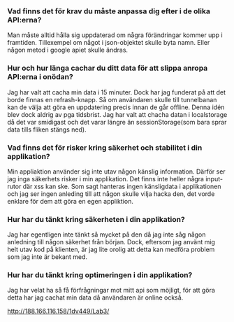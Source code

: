 ### Vad finns det för krav du måste anpassa dig efter i de olika API:erna?
Man måste alltid hålla sig uppdaterad om några förändringar kommer upp i framtiden. Tillexempel om något i json-objektet skulle byta namn. Eller någon metod i google apiet skulle ändras.

### Hur och hur länga cachar du ditt data för att slippa anropa API:erna i onödan?
Jag har valt att cacha min data i 15 minuter. Dock har jag funderat på att det borde finnas en refrash-knapp. Så om användaren skulle till tunnelbanan kan de välja att göra en uppdatering precis innan de går offline. Denna idén blev dock aldrig av pga tidsbrist.
Jag har valt att chacha datan i localstorage då det var smidigast och det varar längre än sessionStorage(som bara sprar data tills fliken stängs ned).

### Vad finns det för risker kring säkerhet och stabilitet i din applikation?
Min appliaktion använder sig inte utav någon känslig information. Därför ser jag inga säkerhets risker i min applikation. Det finns inte heller några input-rutor där xss kan ske. Som sagt hanteras ingen känsligdata i applikationen och jag ser ingen anleding till att någon skulle vilja hacka den, det vorde enklare för dem att göra en egen appliktion.

### Hur har du tänkt kring säkerheten i din applikation?
Jag har egentligen inte tänkt så mycket på den då jag inte såg någon anledning till någon säkerhet från början. Dock, eftersom jag använt mig helt utav kod på klienten, är jag lite orolig att detta kan medföra problem som jag inte är bekant med.

### Hur har du tänkt kring optimeringen i din applikation?
Jag har velat ha så få förfrågningar mot mitt api som möjligt, för att göra detta har jag cachat min data då användaren är online också.

http://188.166.116.158/1dv449/Lab3/
